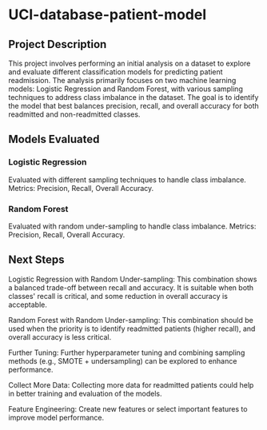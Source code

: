 # UCI-database-patient-model

## Project Description

This project involves performing an initial analysis on a dataset to explore and evaluate different classification models for predicting patient readmission. The analysis primarily focuses on two machine learning models: Logistic Regression and Random Forest, with various sampling techniques to address class imbalance in the dataset. The goal is to identify the model that best balances precision, recall, and overall accuracy for both readmitted and non-readmitted classes.

## Models Evaluated

### Logistic Regression

Evaluated with different sampling techniques to handle class imbalance.
Metrics: Precision, Recall, Overall Accuracy.

### Random Forest

Evaluated with random under-sampling to handle class imbalance.
Metrics: Precision, Recall, Overall Accuracy.

## Next Steps

Logistic Regression with Random Under-sampling: This combination shows a balanced trade-off between recall and accuracy. It is suitable when both classes' recall is critical, and some reduction in overall accuracy is acceptable.

Random Forest with Random Under-sampling: This combination should be used when the priority is to identify readmitted patients (higher recall), and overall accuracy is less critical.

Further Tuning: Further hyperparameter tuning and combining sampling methods (e.g., SMOTE + undersampling) can be explored to enhance performance.

Collect More Data: Collecting more data for readmitted patients could help in better training and evaluation of the models.

Feature Engineering: Create new features or select important features to improve model performance.
